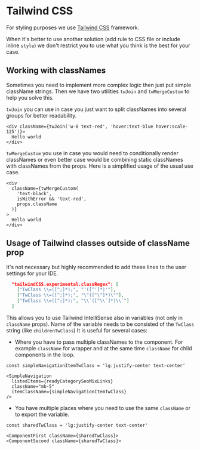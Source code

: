 # Tailwind CSS

For styling purposes we use [Tailwind CSS](https://tailwindcss.com/) framework.

When it's better to use another solution (add rule to CSS file or include inline `style`) we don't restrict you to use what you think is the best for your case.

## Working with classNames

Sometimes you need to implement more complex logic then just put simple className strings. Then we have two utilities `twJoin` and `twMergeCustom` to help you solve this.

`twJoin` you can use in case you just want to split classNames into several groups for better readability.

```tsx
<div className={twJoin('w-8 text-red', 'hover:text-blue hover:scale-125')}>
  Hello world
</div>
```

`twMergeCustom` you use in case you would need to conditionally render classNames or even better case would be combining static classNames with classNames from the props. Here is a simplified usage of the usual use case.

```tsx
<div
  className={twMergeCustom(
    'text-black',
    isWithError && 'text-red',
    props.className
  )}
>
  Hello world
</div>
```

## Usage of Tailwind classes outside of className prop

It's not necessary but highly recommended to add these lines to the user settings for your IDE.

```json
  "tailwindCSS.experimental.classRegex": [
    ["TwClass \\=([^;]*);", "'([^']*)'"],
    ["TwClass \\=([^;]*);", "\"([^\"]*)\""],
    ["TwClass \\=([^;]*);", "\\`([^\\`]*)\\`"]
  ]
```

This allows you to use Tailwind IntelliSense also in variables (not only in `className` props). Name of the variable needs to be consisted of the `TwClass` string (like `childrenTwClass`) It is useful for several cases:

- Where you have to pass multiple classNames to the component. For example `className` for wrapper and at the same time `className` for child components in the loop.

```tsx
const simpleNavigationItemTwClass = 'lg:justify-center text-center'

<SimpleNavigation
  listedItems={readyCategorySeoMixLinks}
  className="mb-5"
  itemClassName={simpleNavigationItemTwClass}
/>
```

- You have multiple places where you need to use the same `className` or to export the variable.

```tsx
const sharedTwClass = 'lg:justify-center text-center'

<ComponentFirst className={sharedTwClass}>
<ComponentSecond className={sharedTwClass}>
```
